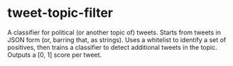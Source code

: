 # tweet-topic-filter
A classifier for political (or another topic of) tweets. Starts from tweets in JSON form (or, barring that, as strings). Uses a whitelist to identify a set of positives, then trains a classifier to detect additional tweets in the topic. Outputs a [0, 1] score per tweet.
